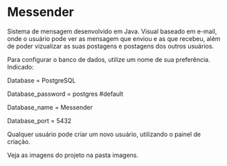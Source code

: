 # Messender

Sistema de mensagem desenvolvido em Java.
Visual baseado em e-mail, onde o usuário pode ver as mensagem que enviou e as que recebeu, além de poder vizualizar as suas postagens e postagens dos outros usuários.

Para configurar o banco de dados, utilize um nome de sua preferência.
Indicado:

Database = PostgreSQL

Database_password = postgres    #default

Database_name = Messender

Database_port = 5432

Qualquer usuário pode criar um novo usuário, utilizando o painel de criação.


Veja as imagens do projeto na pasta imagens. 
